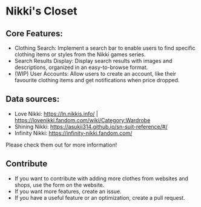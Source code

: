# Nikki's Closet

## Core Features:

- Clothing Search: Implement a search bar to enable users to find specific clothing items or styles from the Nikki games series.
- Search Results Display: Display search results with images and descriptions, organized in an easy-to-browse format.
- (WIP) User Accounts: Allow users to create an account, like their favourite clothing items and get notifications when price dropped.

## Data sources:

- Love Nikki:  https://ln.nikkis.info/ | https://lovenikki.fandom.com/wiki/Category:Wardrobe 
- Shining Nikki: https://asukii314.github.io/sn-suit-reference/#/ 
- Infinity Nikki: https://infinity-nikki.fandom.com/

Please check them out for more information!

## Contribute

- If you want to contribute with adding more clothes from websites and shops, use the form on the website. 
- If you want more features, create an issue.
- If you have a useful feature or an optimization, create a pull request.

